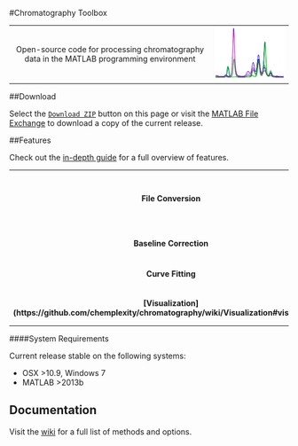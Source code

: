 #Chromatography Toolbox

<table style="width:100%">
<tr>

<td align="center">
	Open-source code for processing chromatography data in the MATLAB programming environment
</td>

<td>
	<img src="Documentation/Images/README/main.png"/>
</td>

</tr>
</table>

##Download

Select the [`Download ZIP`](https://github.com/chemplexity/chromatography/archive/master.zip) button on this page or visit the [MATLAB File Exchange](http://www.mathworks.com/matlabcentral/fileexchange/47696-chromatography-toolbox) to download a copy of the current release.

##Features

Check out the [in-depth guide](https://github.com/chemplexity/chromatography/wiki/) for a full overview of features.

<table style="width:100%">
<tr>

<td align="center">
	<b>File Conversion</b>
</td>

<td align="center" style="width:100%">
	<table style="width:100%">
	<tr>
		<th>Type</th>
		<th>Extension</th>
	</tr><tr></tr><tr>
		<td align="center">Agilent </td>
		<td align="center">.D, .MS</td>
	</tr><tr></tr><tr>
		<td align="center">netCDF</td>
		<td align="center">.CDF</td>
	</tr>
	</table>
</td>

</tr><tr><td colspan="2"></td></tr><tr>

<td align="center">
	<b>Baseline Correction</b>
</td>

<td align="center">
	<img src="Documentation/Images/README/baseline.png" width="80%"/>
</td>		

</tr><tr><td colspan="2"></td></tr><tr>

<td align="center">
	<b>Curve Fitting</b>
</td>

<td align="center">
	<img src="Documentation/Images/README/integration.png" width="80%"/>
</td>	

</tr><tr><td colspan="2"></td></tr><tr>

<td align="center">
	<b>[Visualization](https://github.com/chemplexity/chromatography/wiki/Visualization#visualization)</b>
</td>

<td align="center">
	<img src="Documentation/Images/README/visualization.png" width="80%"/>
</td>	

</tr>
</table>

####System Requirements

Current release stable on the following systems:

* OSX >10.9, Windows 7
* MATLAB >2013b

## Documentation
Visit the [wiki](https://github.com/chemplexity/chromatography/wiki/) for a full list of methods and options.

